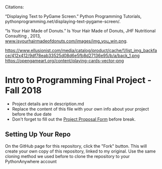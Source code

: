 Citations:

“Displaying Text to PyGame Screen.” Python Programming Tutorials,            pythonprogramming.net/displaying-text-pygame-screen/.

“Is Your Hair Made of Donuts.” Is Your Hair Made of Donuts, JHF Nutritional Consulting , 2013,  www.isyourhairmadeofdonuts.com/images/img_you_win.png.


https://www.ellusionist.com/media/catalog/product/cache/1/list_img_backface/412x412/9df78eab33525d08d6e5fb8d27136e95/b/a/back_1.png
https://opengameart.org/content/playing-cards-vector-png




# Intro to Programming Final Project - Fall 2018

* Project details are in description.md
* Replace the content of this file with your own info about your project before the due date
* Don't forget to fill out the [Project Proposal Form](https://airtable.com/shrrdA41unoBvi6Ki) before break.

## Setting Up Your Repo

On the GitHub page for this repository, click the "Fork" button. This will create your own copy of this repository, linked to my original. Use the same cloning method we used before to clone the repository to your PythonAnywhere account
